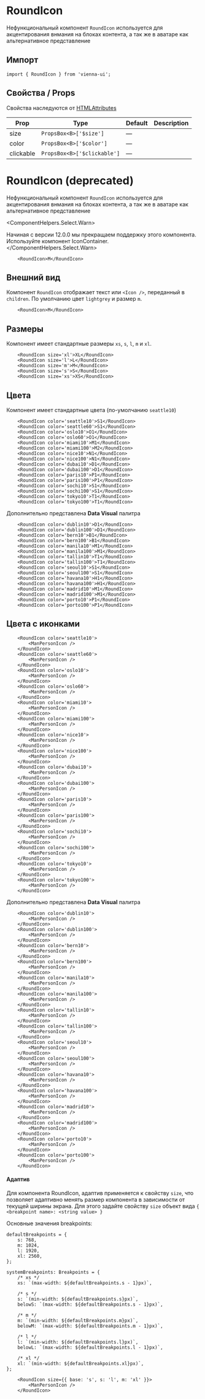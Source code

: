 # RoundIcon

Нефункциональный компонент `RoundIcon` используется для акцентирования внмания на блоках контента, а так же в аватаре как альтернативное представление

## Импорт

```
import { RoundIcon } from 'vienna-ui';
```

## Свойства / Props

Свойства наследуются от [HTMLAttributes<HTMLDivElement>](https://github.com/DefinitelyTyped/DefinitelyTyped/blob/master/types/react/index.d.ts#L1746)


| Prop | Type | Default | Description |
| --- | --- | --- | --- |
| size | `PropsBox<B>['$size']` | — |  |
| color | `PropsBox<B>['$color']` | — |  |
| clickable | `PropsBox<B>['$clickable']` | — |  |

# RoundIcon (deprecated)

Нефункциональный компонент `RoundIcon` используется для акцентирования внмания на блоках контента, а так же в аватаре как альтернативное представление

<ComponentHelpers.Select.Warn>
    <WarningRing size='xl' />
     <div>
        Начиная с версии 12.0.0 мы прекращаем поддержку этого компонента. Используйте компонент IconContainer.<br/>
    </div>
</ComponentHelpers.Select.Warn>



```
    <RoundIcon>M</RoundIcon>
```

## Внешний вид

Компонент `RoundIcon` отображает текст или `<Icon />`, переданный в `children`. По умолчанию цвет `lightgrey` и размер `m`.

```
    <RoundIcon>M</RoundIcon>
```

## Размеры

Компонент имеет стандартные размеры `xs`, `s`, `l`, `m` и `xl`.

```
    <RoundIcon size='xl'>XL</RoundIcon>
    <RoundIcon size='l'>L</RoundIcon>
    <RoundIcon size='m'>M</RoundIcon>
    <RoundIcon size='s'>S</RoundIcon>
    <RoundIcon size='xs'>XS</RoundIcon>
```

## Цвета

Компонент имеет стандартные цвета (по-умолчанию `seattle10`)

```
    <RoundIcon color='seattle10'>S1</RoundIcon>
    <RoundIcon color='seattle60'>S1</RoundIcon>
    <RoundIcon color='oslo10'>O1</RoundIcon>
    <RoundIcon color='oslo60'>O1</RoundIcon>
    <RoundIcon color='miami10'>M1</RoundIcon>
    <RoundIcon color='miami100'>M2</RoundIcon>
    <RoundIcon color='nice10'>N1</RoundIcon>
    <RoundIcon color='nice100'>N1</RoundIcon>
    <RoundIcon color='dubai10'>D1</RoundIcon>
    <RoundIcon color='dubai100'>D1</RoundIcon>
    <RoundIcon color='paris10'>P1</RoundIcon>
    <RoundIcon color='paris100'>P1</RoundIcon>
    <RoundIcon color='sochi10'>S1</RoundIcon>
    <RoundIcon color='sochi100'>S1</RoundIcon>
    <RoundIcon color='tokyo10'>T1</RoundIcon>
    <RoundIcon color='tokyo100'>T1</RoundIcon>
```

Дополнительно представлена **Data Visual** палитра

```
    <RoundIcon color='dublin10'>D1</RoundIcon>
    <RoundIcon color='dublin100'>D1</RoundIcon>
    <RoundIcon color='bern10'>B1</RoundIcon>
    <RoundIcon color='bern100'>B1</RoundIcon>
    <RoundIcon color='manila10'>M1</RoundIcon>
    <RoundIcon color='manila100'>M1</RoundIcon>
    <RoundIcon color='tallin10'>T1</RoundIcon>
    <RoundIcon color='tallin100'>T1</RoundIcon>
    <RoundIcon color='seoul10'>S1</RoundIcon>
    <RoundIcon color='seoul100'>S1</RoundIcon>
    <RoundIcon color='havana10'>H1</RoundIcon>
    <RoundIcon color='havana100'>H1</RoundIcon>
    <RoundIcon color='madrid10'>M1</RoundIcon>
    <RoundIcon color='madrid100'>M1</RoundIcon>
    <RoundIcon color='porto10'>P1</RoundIcon>
    <RoundIcon color='porto100'>P1</RoundIcon>
```

## Цвета с иконками

```
    <RoundIcon color='seattle10'>
        <ManPersonIcon />
    </RoundIcon>
    <RoundIcon color='seattle60'>
        <ManPersonIcon />
    </RoundIcon>
    <RoundIcon color='oslo10'>
        <ManPersonIcon />
    </RoundIcon>
    <RoundIcon color='oslo60'>
        <ManPersonIcon />
    </RoundIcon>
    <RoundIcon color='miami10'>
        <ManPersonIcon />
    </RoundIcon>
    <RoundIcon color='miami100'>
        <ManPersonIcon />
    </RoundIcon>
    <RoundIcon color='nice10'>
        <ManPersonIcon />
    </RoundIcon>
    <RoundIcon color='nice100'>
        <ManPersonIcon />
    </RoundIcon>
    <RoundIcon color='dubai10'>
        <ManPersonIcon />
    </RoundIcon>
    <RoundIcon color='dubai100'>
        <ManPersonIcon />
    </RoundIcon>
    <RoundIcon color='paris10'>
        <ManPersonIcon />
    </RoundIcon>
    <RoundIcon color='paris100'>
        <ManPersonIcon />
    </RoundIcon>
    <RoundIcon color='sochi10'>
        <ManPersonIcon />
    </RoundIcon>
    <RoundIcon color='sochi100'>
        <ManPersonIcon />
    </RoundIcon>
    <RoundIcon color='tokyo10'>
        <ManPersonIcon />
    </RoundIcon>
    <RoundIcon color='tokyo100'>
        <ManPersonIcon />
    </RoundIcon>
```

Дополнительно представлена **Data Visual** палитра

```
    <RoundIcon color='dublin10'>
        <ManPersonIcon />
    </RoundIcon>
    <RoundIcon color='dublin100'>
        <ManPersonIcon />
    </RoundIcon>
    <RoundIcon color='bern10'>
        <ManPersonIcon />
    </RoundIcon>
    <RoundIcon color='bern100'>
        <ManPersonIcon />
    </RoundIcon>
    <RoundIcon color='manila10'>
        <ManPersonIcon />
    </RoundIcon>
    <RoundIcon color='manila100'>
        <ManPersonIcon />
    </RoundIcon>
    <RoundIcon color='tallin10'>
        <ManPersonIcon />
    </RoundIcon>
    <RoundIcon color='tallin100'>
        <ManPersonIcon />
    </RoundIcon>
    <RoundIcon color='seoul10'>
        <ManPersonIcon />
    </RoundIcon>
    <RoundIcon color='seoul100'>
        <ManPersonIcon />
    </RoundIcon>
    <RoundIcon color='havana10'>
        <ManPersonIcon />
    </RoundIcon>
    <RoundIcon color='havana100'>
        <ManPersonIcon />
    </RoundIcon>
    <RoundIcon color='madrid10'>
        <ManPersonIcon />
    </RoundIcon>
    <RoundIcon color='madrid100'>
        <ManPersonIcon />
    </RoundIcon>
    <RoundIcon color='porto10'>
        <ManPersonIcon />
    </RoundIcon>
    <RoundIcon color='porto100'>
        <ManPersonIcon />
    </RoundIcon>
```

#### Адаптив

Для компонента RoundIcon, адаптив применяется к свойству `size`, что позволяет адаптивно менять размер компонента в зависимости от текущей ширины экрана. Для этого задайте свойству `size` объект вида `{ <breakpoint name>: <string value> }`

Основные значения breakpoints:

```
defaultBreakpoints = {
    s: 768,
    m: 1024,
    l: 1920,
    xl: 2560,
};

systemBreakpoints: Breakpoints = {
    /* xs */
    xs: `(max-width: ${defaultBreakpoints.s - 1}px)`,

    /* s */
    s: `(min-width: ${defaultBreakpoints.s}px)`,
    belowS: `(max-width: ${defaultBreakpoints.s - 1}px)`,

    /* m */
    m: `(min-width: ${defaultBreakpoints.m}px)`,
    belowM: `(max-width: ${defaultBreakpoints.m - 1}px)`,

    /* l */
    l: `(min-width: ${defaultBreakpoints.l}px)`,
    belowL: `(max-width: ${defaultBreakpoints.l - 1}px)`,

    /* xl */
    xl: `(min-width: ${defaultBreakpoints.xl}px)`,
};
```

```
    <RoundIcon size={{ base: 's', s: 'l', m: 'xl' }}>
        <ManPersonIcon />
    </RoundIcon>
```